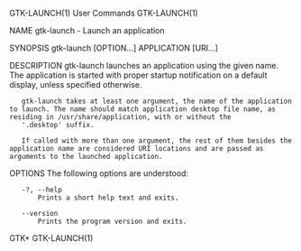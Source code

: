GTK-LAUNCH(1)                                                                                   User Commands                                                                                   GTK-LAUNCH(1)



NAME
       gtk-launch - Launch an application

SYNOPSIS
       gtk-launch [OPTION...] APPLICATION [URI...]

DESCRIPTION
       gtk-launch launches an application using the given name. The application is started with proper startup notification on a default display, unless specified otherwise.

       gtk-launch takes at least one argument, the name of the application to launch. The name should match application desktop file name, as residing in /usr/share/application, with or without the
       '.desktop' suffix.

       If called with more than one argument, the rest of them besides the application name are considered URI locations and are passed as arguments to the launched application.

OPTIONS
       The following options are understood:

       -?, --help
           Prints a short help text and exits.

       --version
           Prints the program version and exits.



GTK+                                                                                                                                                                                            GTK-LAUNCH(1)
